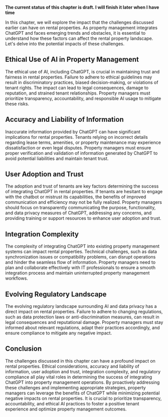 **The current status of this chapter is draft. I will finish it later when I have time**

In this chapter, we will explore the impact that the challenges discussed earlier can have on rental properties. As property management integrates ChatGPT and faces emerging trends and obstacles, it is essential to understand how these factors can affect the rental property landscape. Let's delve into the potential impacts of these challenges.

Ethical Use of AI in Property Management
----------------------------------------

The ethical use of AI, including ChatGPT, is crucial in maintaining trust and fairness in rental properties. Failure to adhere to ethical guidelines may result in discriminatory practices, biased decision-making, or violations of tenant rights. The impact can lead to legal consequences, damage to reputation, and strained tenant relationships. Property managers must prioritize transparency, accountability, and responsible AI usage to mitigate these risks.

Accuracy and Liability of Information
-------------------------------------

Inaccurate information provided by ChatGPT can have significant implications for rental properties. Tenants relying on incorrect details regarding lease terms, amenities, or property maintenance may experience dissatisfaction or even legal disputes. Property managers must ensure proper verification and validation of information generated by ChatGPT to avoid potential liabilities and maintain tenant trust.

User Adoption and Trust
-----------------------

The adoption and trust of tenants are key factors determining the success of integrating ChatGPT in rental properties. If tenants are hesitant to engage with the chatbot or mistrust its capabilities, the benefits of improved communication and efficiency may not be fully realized. Property managers should focus on transparently communicating the purpose, functionality, and data privacy measures of ChatGPT, addressing any concerns, and providing training or support resources to enhance user adoption and trust.

Integration Complexity
----------------------

The complexity of integrating ChatGPT into existing property management systems can impact rental properties. Technical challenges, such as data synchronization issues or compatibility problems, can disrupt operations and hinder the seamless flow of information. Property managers need to plan and collaborate effectively with IT professionals to ensure a smooth integration process and maintain uninterrupted property management workflows.

Evolving Regulatory Landscape
-----------------------------

The evolving regulatory landscape surrounding AI and data privacy has a direct impact on rental properties. Failure to adhere to changing regulations, such as data protection laws or anti-discrimination measures, can result in legal consequences and reputational damage. Property managers must stay informed about relevant regulations, adapt their practices accordingly, and ensure compliance to mitigate any negative impact.

Conclusion
----------

The challenges discussed in this chapter can have a profound impact on rental properties. Ethical considerations, accuracy and liability of information, user adoption and trust, integration complexity, and regulatory compliance all play vital roles in determining the success of integrating ChatGPT into property management operations. By proactively addressing these challenges and implementing appropriate strategies, property managers can leverage the benefits of ChatGPT while minimizing potential negative impacts on rental properties. It is crucial to prioritize transparency, accountability, and ethical AI practices to foster a positive tenant experience and optimize property management outcomes.
